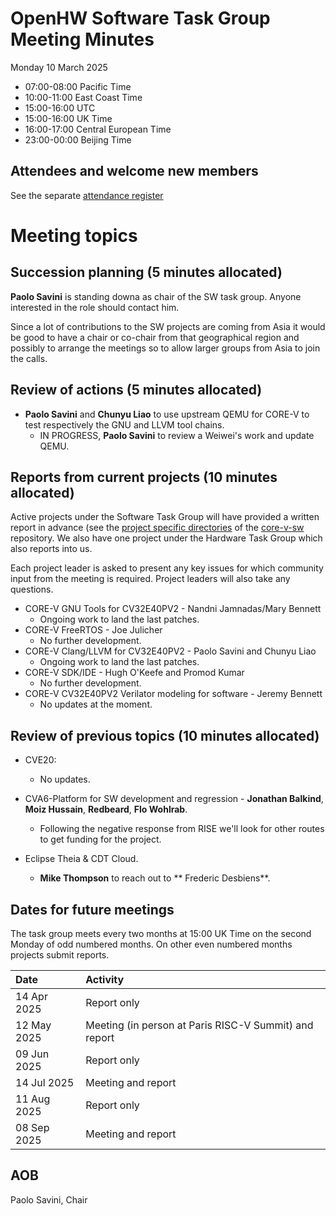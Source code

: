 # OpenHW Software Task Group Meeting Minutes

Monday 10 March 2025

- 07:00-08:00 Pacific Time
- 10:00-11:00 East Coast Time
- 15:00-16:00 UTC
- 15:00-16:00 UK Time
- 16:00-17:00 Central European Time
- 23:00-00:00 Beijing Time

## Attendees and welcome new members

See the separate [attendance register](https://github.com/openhwgroup/programs/blob/master/TWG-and-TG-Attendance-Tracking/TGSoftware_Attendance_2024.md)

# Meeting topics

## Succession planning (5 minutes allocated)

**Paolo Savini** is standing downa as chair of the SW task group. Anyone interested in the role should contact him.

Since a lot of contributions to the SW projects are coming from Asia it would be good to have a chair or co-chair from that geographical region and possibly to arrange the meetings so to allow larger groups from Asia to join the calls.

## Review of actions (5 minutes allocated)

- **Paolo Savini** and **Chunyu Liao** to use upstream QEMU for CORE-V to test respectively the GNU and LLVM tool chains.
  - IN PROGRESS, **Paolo Savini** to review a Weiwei's work and update QEMU.

## Reports from current projects (10 minutes allocated)

Active projects under the Software Task Group will have provided a written report in advance (see the [project specific directories](https://github.com/openhwgroup/core-v-sw/blob/master/projects) of the [core-v-sw](https://github.com/openhwgroup/core-v-sw) repository. We also have one project under the Hardware Task Group which also reports into us.

Each project leader is asked to present any key issues for which community input from the meeting is required.  Project leaders will also take any questions.

- CORE-V GNU Tools for CV32E40PV2 - Nandni Jamnadas/Mary Bennett
  - Ongoing work to land the last patches.
- CORE-V FreeRTOS - Joe Julicher
  - No further development.
- CORE-V Clang/LLVM for CV32E40PV2 - Paolo Savini and Chunyu Liao
  - Ongoing work to land the last patches.
- CORE-V SDK/IDE - Hugh O'Keefe and Promod Kumar
  - No further development.
- CORE-V CV32E40PV2 Verilator modeling for software - Jeremy Bennett
  - No updates at the moment.

## Review of previous topics (10 minutes allocated)

- CVE20:
  - No updates.

- CVA6-Platform for SW development and regression - **Jonathan Balkind**, **Moiz Hussain**, **Redbeard**, **Flo Wohlrab**.
  - Following the negative response from RISE we'll look for other routes to get funding for the project.

- Eclipse Theia & CDT Cloud.
  - **Mike Thompson** to reach out to ** Frederic Desbiens**.

## Dates for future meetings

The task group meets every two months at 15:00 UK Time on the second Monday of odd numbered months.  On other even numbered months projects submit reports.

| Date        | Activity                                              |
| :---------- | :---------------------------------------------------- |
| 14 Apr 2025 | Report only                                           |
| 12 May 2025 | Meeting (in person at Paris RISC-V Summit) and report |
| 09 Jun 2025 | Report only                                           |
| 14 Jul 2025 | Meeting and report                                    |
| 11 Aug 2025 | Report only                                           |
| 08 Sep 2025 | Meeting and report                                    |


## AOB


Paolo Savini, Chair
